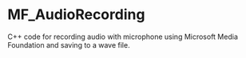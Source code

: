 # MF_AudioRecording
C++ code for recording audio with microphone using Microsoft Media Foundation and saving to a wave file.
